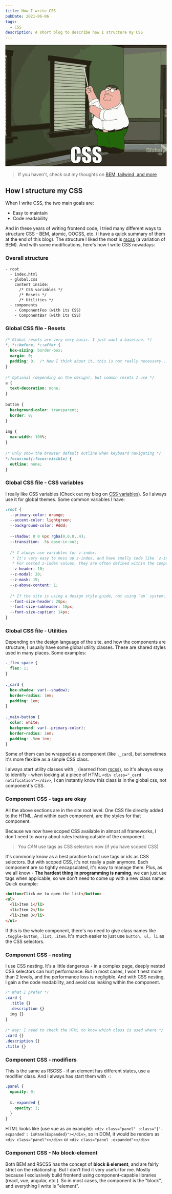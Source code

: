 ```yaml
---
title: How I write CSS
pubDate: 2021-06-06
tags:
  - CSS
description: A short blog to describe how I structure my CSS
---
```


![css meme](../../assets/css-meme.gif)

> If you haven't, check out my thoughts on [BEM, tailwind, and more](../../../2021/06/bem-vs-atomic-vs-tailwind-css/)

## How I structure my CSS

When I write CSS, the two main goals are:

- Easy to maintain
- Code readability

And in these years of writing frontend code, I tried many different ways to structure CSS - BEM, atomic, OOCSS, etc. (I have a quick summary of them at the end of this blog). The structure I liked the most is [rscss](https://rscss.io/) (a variation of BEM). And with some modifications, here's how I write CSS nowadays:

### Overall structure

```
- root
  - index.html
  - global.css
    content inside:
      /* CSS variables */
      /* Resets */
      /* Utilities */
  - components
    - ComponentFoo (with its CSS)
    - ComponentBar (with its CSS)
```

### Global CSS file - Resets

```css
/* Global resets are very very basic. I just want a baseline. */
*, *::before, *::after {
  box-sizing: border-box;
  margin: 0;
  padding: 0;  /* Now I think about it, this is not really necessary... */
}

/* Optional (depending on the design), but common resets I use */
a {
  text-decoration: none;
}

button {
  background-color: transparent;
  border: 0;
}

img {
  max-width: 100%;
}

/* Only show the browser default outline when keyboard navigating */
*:focus:not(:focus-visible) {
  outline: none;
}
```

### Global CSS file - CSS variables

I really like CSS variables (Check out my blog on [CSS variables](../../../2020/05/css-variable)). So I always use it for global themes. Some common variables I have:

```css
:root {
  --primary-color: orange;
  --accent-color: lightgreen;
  --background-color: #ddd;

  --shadow: 0 0 6px rgba(0,0,0,.4);
  --transition: .5s ease-in-out;

  /* I always use variables for z-index.
   * It's very easy to mess up z-index, and have smelly code like `z-index: 9999`.
   * For nested z-index values, they are often defined within the component. */
  --z-header: 10;
  --z-modal: 20;
  --z-mask: 19;
  --z-above-content: 1;

  /* If the site is using a design style guide, not using `em` system. I define them as variables */
  --font-size-header: 20px;
  --font-size-subheader: 18px;
  --font-size-caption: 14px;
}
```

### Global CSS file - Utilities

Depending on the design language of the site, and how the components are structure, I usually have some global utility classes. These are shared styles used in many places. Some examples:

```css
._flex-space {
  flex: 1;
}

._card {
  box-shadow: var(--shadow);
  border-radius: 1em;
  padding: 1em;
}

._main-button {
  color: white;
  background: var(--primary-color);
  border-radius: 1em;
  padding: .5em 1em;
}
```

Some of them can be wrapped as a component (like `._card`), but sometimes it's more flexible as a simple CSS class.

I always start utility classes with `_` (learned from [rscss](https://rscss.io/helpers.html)), so it's always easy to identify - when looking at a piece of HTML `<div class="_card notification"></div>`, I can instantly know this class is in the global css, not component's CSS.

### Component CSS - tags are okay

All the above sections are in the site root level. One CSS file directly added to the HTML. And within each component, are the styles for that component.

Because we now have scoped CSS available in almost all frameworks, I don't need to worry about rules leaking outside of the component.

> You *CAN* use tags as CSS selectors now (if you have scoped CSS)

It's commonly know as a best practice to not use tags or ids as CSS selectors. But with scoped CSS, it's not really a pain anymore. Each component are so tightly encapsulated, it's easy to manage them. Plus, as we all know - **The hardest thing in programming is naming**, we can just use tags when applicable, so we don't need to come up with a new class name. Quick example:

```html
<button>Click me to open the list</button>
<ul>
  <li>Item 1</li>
  <li>Item 2</li>
  <li>Item 3</li>
</ul>
```

If this is the whole component, there's no need to give class names like `.toggle-button`, `.list`, `.item`. It's much easier to just use `button, ul, li` as the CSS selectors.

### Component CSS - nesting

I use CSS nesting. It's a little dangerous - in a complex page, deeply nested CSS selectors can hurt performance. But in most cases, I won't nest more than 2 levels, and the performance loss is negligible. And with CSS nesting, I gain a the code readability, and avoid css leaking within the component.

```css
/* What I prefer */
.card {
  .title {}
  .description {}
  img {}
}

/* Nay: I need to check the HTML to know which class is used where */
.card {}
.description {}
.title {}
```

### Component CSS - modifiers

This is the same as RSCSS - if an element has different states, use a modifier class. And I always has start them with `-`:

```scss
.panel {
  opacity: 0;

  &.-expanded {
    opacity: 1;
  }
}
```

HTML looks like (use vue as an example): `<div class="panel" :class="{'-expanded': isPanelExpanded}"></div>`, so in DOM, it would be renders as `<div class="panel"></div>` or `<div class="panel -expanded"></div>`

### Component CSS - No block-element

Both BEM and RSCSS has the concept of **block & element**, and are fairly strict on the relationship. But I don't find it very useful for me. Mostly because I exclusively build frontend using component-capable libraries (react, vue, angular, etc.). So in most cases, the component is the "block", and everything I write is "element".
